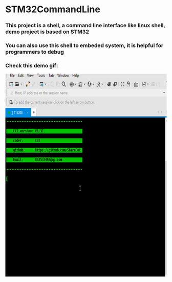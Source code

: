 # STM32CommandLine
### This project is a shell, a command line interface like linux shell, demo project is based on STM32
### You can also use this shell to embeded system, it is helpful for programmers to debug
### Check this demo gif:
<img src="./Doc/demo_pic.gif" width = "669" height = "635" alt="demo_pic.gif" align=center />
